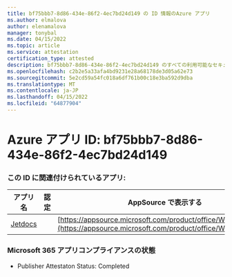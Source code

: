 ```yaml
---
title: bf75bbb7-8d86-434e-86f2-4ec7bd24d149 の ID 情報のAzure アプリ
ms.author: elmalova
author: elenamalova
manager: tonybal
ms.date: 04/15/2022
ms.topic: article
ms.service: attestation
certification_type: attested
description: bf75bbb7-8d86-434e-86f2-4ec7bd24d149 のすべての利用可能なセキュリティとコンプライアンス情報。
ms.openlocfilehash: c2b2e5a33afa4bd9231e28a68178de3d05a62e73
ms.sourcegitcommit: 5e2cd59a54fc018a6df761b00c18e3ba592d9dba
ms.translationtype: MT
ms.contentlocale: ja-JP
ms.lasthandoff: 04/15/2022
ms.locfileid: "64877904"
---
```

# <a name="azure-app-id-bf75bbb7-8d86-434e-86f2-4ec7bd24d149"></a>Azure アプリ ID: bf75bbb7-8d86-434e-86f2-4ec7bd24d149


### <a name="apps-associated-with-this-id"></a>この ID に関連付けられているアプリ:
| **アプリ名** | **認定** | **AppSource で表示する** |
|--------------|---------------|-----------------------|
| [Jetdocs](../forward/WA200002236.md) |  | [https://appsource.microsoft.com/product/office/WA200002236](https://appsource.microsoft.com/product/office/WA200002236) |

### <a name="microsoft-365-app-compliance-status"></a>Microsoft 365 アプリコンプライアンスの状態
- Publisher Attestaton Status: Completed
